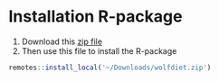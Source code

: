 # Installation R-package

1. Download this [zip file](https://github.com/andreacorra/wolfdiet/raw/master/data/wolfdiet_R/wolfdiet.zip) 
2. Then use this file to install the R-package

``` r
remotes::install_local('~/Downloads/wolfdiet.zip')
``` 
